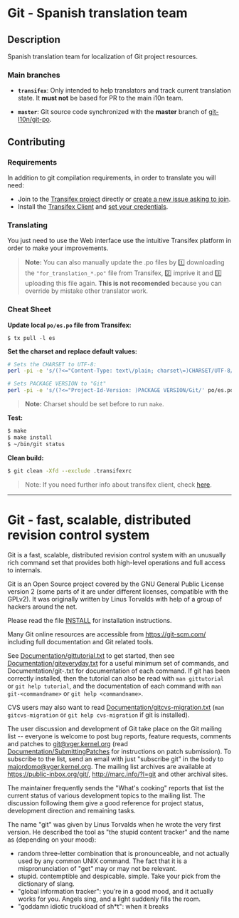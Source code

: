 # Git - Spanish translation team

## Description

Spanish translation team for localization of Git project resources.

### Main branches

- **`transifex`**: Only intended to help translators and track current translation state. It **must not** be based for PR to the main i10n team.

- **`master`**: Git source code synchronized with the **master** branch of [git-l10n/git-po](https://github.com/git-l10n/git-po).

## Contributing

### Requirements

In addition to git compilation requirements, in order to translate you will need:

- Join to the [Transifex project](https://transifex.com/projects/p/git-po) directly or [create a new issue asking to join](https://github.com/nelson6e65/git-po/issues/new?title=I%20would%20like%20to%20join%20to%20the%20translation%20team).
- Install the [Transifex Client](https://docs.transifex.com/client/installing-the-client) and [set your credentials](https://docs.transifex.com/client/client-configuration#-transifexrc).

### Translating

You just need to use the Web interface use the intuitive Transifex platform in order to make your improvements.

> **Note:** You can also manually update the .po files by :one: downloading the `"for_translation_*.po"` file from Transifex, :two: imprive it and :three: uploading this file again. **This is not recomended** because you can override by mistake other translator work.

### Cheat Sheet

**Update local `po/es.po` file from Transifex:**

```
$ tx pull -l es
```

**Set the charset and replace default values:**

```bash
# Sets the CHARSET to UTF-8:
perl -pi -e 's/(?<="Content-Type: text\/plain; charset\=)CHARSET/UTF-8/' po/es.po

# Sets PACKAGE VERSION to "Git"
perl -pi -e 's/(?<="Project-Id-Version: )PACKAGE VERSION/Git/' po/es.po
```

> **Note:** Charset should be set before to run `make`.


**Test:**

```bash
$ make
$ make install
$ ~/bin/git status
```

**Clean build:**

```bash
$ git clean -Xfd --exclude .transifexrc
```


> Note: If you need further info about transifex client, check [here]( https://docs.transifex.com/client/introduction).


----

Git - fast, scalable, distributed revision control system
=========================================================

Git is a fast, scalable, distributed revision control system with an
unusually rich command set that provides both high-level operations
and full access to internals.

Git is an Open Source project covered by the GNU General Public
License version 2 (some parts of it are under different licenses,
compatible with the GPLv2). It was originally written by Linus
Torvalds with help of a group of hackers around the net.

Please read the file [INSTALL][] for installation instructions.

Many Git online resources are accessible from <https://git-scm.com/>
including full documentation and Git related tools.

See [Documentation/gittutorial.txt][] to get started, then see
[Documentation/giteveryday.txt][] for a useful minimum set of commands, and
Documentation/git-<commandname>.txt for documentation of each command.
If git has been correctly installed, then the tutorial can also be
read with `man gittutorial` or `git help tutorial`, and the
documentation of each command with `man git-<commandname>` or `git help
<commandname>`.

CVS users may also want to read [Documentation/gitcvs-migration.txt][]
(`man gitcvs-migration` or `git help cvs-migration` if git is
installed).

The user discussion and development of Git take place on the Git
mailing list -- everyone is welcome to post bug reports, feature
requests, comments and patches to git@vger.kernel.org (read
[Documentation/SubmittingPatches][] for instructions on patch submission).
To subscribe to the list, send an email with just "subscribe git" in
the body to majordomo@vger.kernel.org. The mailing list archives are
available at <https://public-inbox.org/git/>,
<http://marc.info/?l=git> and other archival sites.

The maintainer frequently sends the "What's cooking" reports that
list the current status of various development topics to the mailing
list.  The discussion following them give a good reference for
project status, development direction and remaining tasks.

The name "git" was given by Linus Torvalds when he wrote the very
first version. He described the tool as "the stupid content tracker"
and the name as (depending on your mood):

 - random three-letter combination that is pronounceable, and not
   actually used by any common UNIX command.  The fact that it is a
   mispronunciation of "get" may or may not be relevant.
 - stupid. contemptible and despicable. simple. Take your pick from the
   dictionary of slang.
 - "global information tracker": you're in a good mood, and it actually
   works for you. Angels sing, and a light suddenly fills the room.
 - "goddamn idiotic truckload of sh*t": when it breaks

[INSTALL]: INSTALL
[Documentation/gittutorial.txt]: Documentation/gittutorial.txt
[Documentation/giteveryday.txt]: Documentation/giteveryday.txt
[Documentation/gitcvs-migration.txt]: Documentation/gitcvs-migration.txt
[Documentation/SubmittingPatches]: Documentation/SubmittingPatches
